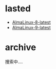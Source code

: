 # lasted
* [AlmaLinux-8-latest](http://ftp.jaist.ac.jp/pub/Linux/almalinux/8/isos/x86_64/AlmaLinux-8-latest-x86_64-dvd.iso)
* [AlmaLinux-9-latest](http://ftp.jaist.ac.jp/pub/Linux/almalinux/9/isos/x86_64/AlmaLinux-9-latest-x86_64-dvd.iso)

# archive
捜索中....

